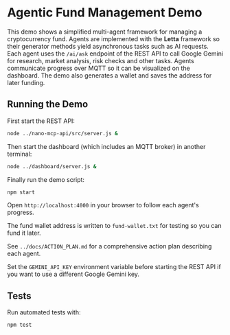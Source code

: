 # Agentic Fund Management Demo

This demo shows a simplified multi-agent framework for managing a cryptocurrency fund. Agents are implemented with the **Letta** framework so their generator methods yield asynchronous tasks such as AI requests. Each agent uses the `/ai/ask` endpoint of the REST API to call Google Gemini for research, market analysis, risk checks and other tasks. Agents communicate progress over MQTT so it can be visualized on the dashboard. The demo also generates a wallet and saves the address for later funding.

## Running the Demo

First start the REST API:

```bash
node ../nano-mcp-api/src/server.js &
```

Then start the dashboard (which includes an MQTT broker) in another terminal:

```bash
node ../dashboard/server.js &
```

Finally run the demo script:

```bash
npm start
```

Open `http://localhost:4000` in your browser to follow each agent's progress.

The fund wallet address is written to `fund-wallet.txt` for testing so you can fund it later.

See `../docs/ACTION_PLAN.md` for a comprehensive action plan describing each agent.

Set the `GEMINI_API_KEY` environment variable before starting the REST API if you want to use a different Google Gemini key.

## Tests

Run automated tests with:

```bash
npm test
```
